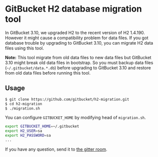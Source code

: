 # GitBucket H2 database migration tool 

In GitBucket 3.10, we upgraded H2 to the recent version of H2 1.4.190. However it might cause a compatibility problem for data files. If you got database trouble by upgrading to GitBucket 3.10, you can migrate H2 data files using this tool.

**Note:** This tool migrate from old data files to new data files but GitBucket 3.10 might break old data files in bootstrap. So you must backup data files (`~/.gitbucket/data.*.db`) before upgrading to GitBucket 3.10 and restore from old data files before running this tool.

## Usage

```bash
$ git clone https://github.com/gitbucket/h2-migration.git
$ cd h2-migration
$ ./migration.sh
```

You can configure `GITBUCKET_HOME` by modifying head of `migration.sh`.

```bash
export GITBUCKET_HOME=~/.gitbucket
export H2_USER=sa
export H2_PASSWORD=sa
...
```

If you have any question, send it to [the gitter room](https://gitter.im/gitbucket/gitbucket).
